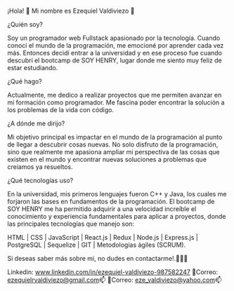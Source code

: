 
¡Hola! 👋 Mi nombre es Ezequiel Valdiviezo 🚀

¿Quién soy?

Soy un programador web Fullstack apasionado por la tecnología. Cuando conocí el mundo de la programación, me emocioné por aprender cada vez más. Entonces decidí entrar a la universidad y en ese proceso fue cuando descubrí el bootcamp de SOY HENRY, lugar donde me siento muy feliz de estar estudiando.

¿Qué hago?

Actualmente, me dedico a realizar proyectos que me permiten avanzar en mi formación como programador. Me fascina poder encontrar la solución a los problemas de la vida con código.

¿A dónde me dirijo?

Mi objetivo principal es impactar en el mundo de la programación al punto de llegar a descubrir cosas nuevas. No solo disfruto de la programación, sino que realmente me apasiona ampliar mi perspectiva de las cosas que existen en el mundo y encontrar nuevas soluciones a problemas que creíamos ya resueltos.

¿Qué tecnologías uso?

En la universidad, mis primeros lenguajes fueron C++ y Java, los cuales me forjaron las bases en fundamentos de la programación. El bootcamp de SOY HENRY me ha permitido adquirir a una velocidad increíble el conocimiento y experiencia fundamentales para aplicar a proyectos, donde las principales tecnologías que manejo son:

HTML | CSS | JavaScript | React.js | Redux | Node.js | Express.js | PostgreSQL | Sequelize | GIT | Metodologías ágiles (SCRUM).

Si deseas saber más sobre mí, no dudes en contactarme!.🙋🏽‍♂️

Linkedin: www.linkedin.com/in/ezequiel-valdiviezo-987582247
📩Correo: ezequielrvaldiviezo@gmail.com📫
📩Correo: eze_valdiviezo@yahoo.com📫
